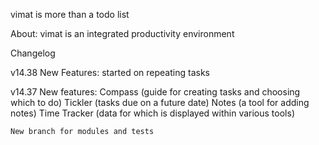 vimat
is
more than
a
todo list

About:
vimat is an integrated productivity environment

Changelog

v14.38
    New Features:
        started on repeating tasks

v14.37
    New features:
        Compass (guide for creating tasks and choosing which to do)
        Tickler (tasks due on a future date)
        Notes (a tool for adding notes)
        Time Tracker (data for which is displayed within various tools)
        
    New branch for modules and tests

